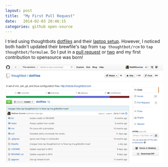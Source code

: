 ```yaml
---
layout: post
title:  "My First Pull Request"
date:   2014-02-03 20:46:15
categories: github open-source
---
```


I tried using thoughtbots [dotfiles][dotfiles] and their [laptop setup][laptop].
However, I noticed both hadn't updated their brewfile's tap from `tap
thoughtbot/rcm` to `tap thoughtbot/formulae`. So I put in a [pull
request][pull-dotfiles] or [two][pull-laptop] and my first contribution to
opensource was born!

![alt text][first-merge]


[first-merge]:/img/first-merge.png
[dotfiles]: https://github.com/thoughtbot/dotfiles
[laptop]: https://github.com/thoughtbot/laptop
[pull-dotfiles]: https://github.com/thoughtbot/dotfiles/pull/222
[pull-laptop]: https://github.com/thoughtbot/laptop/pull/190
